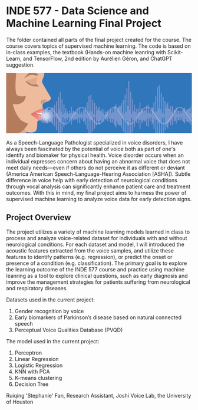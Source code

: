# INDE 577 - Data Science and Machine Learning Final Project


The folder contained all parts of the final project created for the course. The course covers topics of supervised machine learning. The code is based on in-class examples, the textbook (Hands-on machine leanring with Scikit-Learn, and TensorFlow, 2nd edition by Aurélien Géron, and ChatGPT suggestion. 


<p align="center">
    <img src="voice_SLP.png" width="600">
</p>


As a Speech-Language Pathologist specialized in voice disorders, I have always been fascinated by the potential of voice both as part of one's identify and biomaker for physical health. Voice disorder occurs when an individual expresses concern about having an abnormal voice that does not meet daily needs—even if others do not perceive it as different or deviant (America American Speech-Language-Hearing Association [ASHA]). Subtle difference in voice help with early detection of neurological conditions through vocal analysis can significantly enhance patient care and treatment outcomes. With this in mind, my final project aims to harness the power of supervised machine learning to analyze voice data for early detection signs.

## Project Overview
The project utilizes a variety of machine learning models learned in class to process and analyze voice-related dataset for individuals with and without neurological conditions. For each dataset and model, I will introduced the acoustic features extracted from the voice samples, and utilize these features to identify patterns (e.g. regression), or predict the onset or presence of a condition (e.g. classification). The primary goal is to explore the learning outcome of the INDE 577 course and practice using machine leanring as a tool to explore clinical questions, such as early diagnosis and improve the management strategies for patients suffering from neurological and respiratory diseases.
   
Datasets used in the current project: 
1. Gender recognition by voice 
2. Early biomarkers of Parkinson’s disease based on natural connected speech
3. Perceptual Voice Qualities Database (PVQD)

The model used in the current project: 
1. Perceptron 
2. Linear Regression 
3. Logistic Regression 
4. KNN with PCA
5. K-means clustering 
6. Decision Tree



Ruiqing 'Stephanie' Fan, Research Assistant, Joshi Voice Lab, the University of Houston